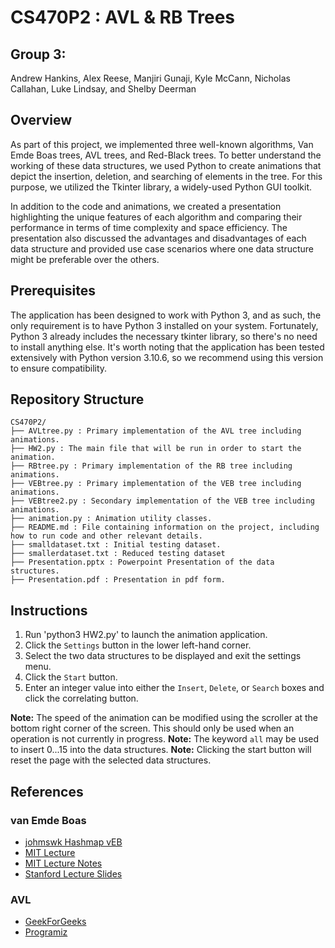 # CS470P2 : AVL & RB Trees

## Group 3:
Andrew Hankins, Alex Reese, Manjiri Gunaji, Kyle McCann, Nicholas Callahan, Luke Lindsay, and Shelby Deerman

## Overview
As part of this project, we implemented three well-known algorithms, Van Emde Boas trees, AVL trees, and Red-Black trees. To better understand the working of these data structures, we used Python to create animations that depict the insertion, deletion, and searching of elements in the tree. For this purpose, we utilized the Tkinter library, a widely-used Python GUI toolkit.

In addition to the code and animations, we created a presentation highlighting the unique features of each algorithm and comparing their performance in terms of time complexity and space efficiency. The presentation also discussed the advantages and disadvantages of each data structure and provided use case scenarios where one data structure might be preferable over the others.

## Prerequisites
The application has been designed to work with Python 3, and as such, the only requirement is to have Python 3 installed on your system. Fortunately, Python 3 already includes the necessary tkinter library, so there's no need to install anything else. It's worth noting that the application has been tested extensively with Python version 3.10.6, so we recommend using this version to ensure compatibility.

## Repository Structure
```
CS470P2/
├── AVLtree.py : Primary implementation of the AVL tree including animations.
├── HW2.py : The main file that will be run in order to start the animation.
├── RBtree.py : Primary implementation of the RB tree including animations.
├── VEBtree.py : Primary implementation of the VEB tree including animations.
├── VEBtree2.py : Secondary implementation of the VEB tree including animations.
├── animation.py : Animation utility classes.
├── README.md : File containing information on the project, including how to run code and other relevant details.
├── smalldataset.txt : Initial testing dataset.
├── smallerdataset.txt : Reduced testing dataset
├── Presentation.pptx : Powerpoint Presentation of the data structures.
├── Presentation.pdf : Presentation in pdf form.
```
## Instructions
1. Run 'python3 HW2.py' to launch the animation application.
2. Click the `Settings` button in the lower left-hand corner.
3. Select the two data structures to be displayed and exit the settings menu.
4. Click the `Start` button.
5. Enter an integer value into either the `Insert`, `Delete`, or `Search` boxes and click the correlating button.

**Note:**
The speed of the animation can be modified using the scroller at the bottom right corner of the screen. This should only be used when an operation is not currently in progress.
**Note:**
The keyword `all` may be used to insert 0...15 into the data structures.
**Note:**
Clicking the start button will reset the page with the selected data structures.

## References
### van Emde Boas
- [johmswk Hashmap vEB](https://github.com/jhomswk/Van_Emde_Boas_Tree)
- [MIT Lecture](https://www.youtube.com/watch?v=hmReJCupbNU)
- [MIT Lecture Notes](https://ocw.mit.edu/courses/6-046j-design-and-analysis-of-algorithms-spring-2015/49c8fa24dffce58052c90d46ac800387_MIT6_046JS15_lec04.pdf)
- [Stanford Lecture Slides](https://web.stanford.edu/class/archive/cs/cs166/cs166.1146/lectures/14/Small14.pdf)

### AVL
- [GeekForGeeks](https://www.geeksforgeeks.org/introduction-to-avl-tree/)
- [Programiz](https://www.programiz.com/dsa/avl-tree)